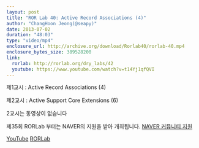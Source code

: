 ```yaml
---
layout: post
title: "ROR Lab 40: Active Record Associations (4)"
author: "ChangHoon Jeong(@seapy)"
date: 2013-07-02
duration: "48:03"
type: "video/mp4"
enclosure_url: http://archive.org/download/Rorlab40/rorlab-40.mp4
enclosure_bytes_size: 389528200
link:
  rorlab: http://rorlab.org/dry_labs/42
  youtube: https://www.youtube.com/watch?v=t14Yj1qfQVI
---
```


<p>제1교시 : Active Record Associations (4)</p>
<p>제2교시 : Active Support Core Extensions (6)</p>

<p>2교시는 동영상이 없습니다</p>

<p>제35회 RORLab 부터는 NAVER의 지원을 받아 개최됩니다. <a href="http://developer.naver.com/wiki/pages/Community">NAVER 커뮤니티 지원</a></p>

<div class="btn-group">
  <a class="btn btn-default btn-xs" href="{{ page.link.youtube }}">YouTube</a>
  <a class="btn btn-default btn-xs" href="{{ page.link.rorlab }}">RORLab</a>
</div>